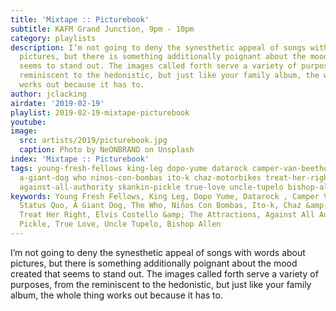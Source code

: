 ```yaml
---
title: 'Mixtape :: Picturebook'
subtitle: KAFM Grand Junction, 9pm - 10pm
category: playlists
description: I’m not going to deny the synesthetic appeal of songs with words about
  pictures, but there is something additionally poignant about the mood created that
  seems to stand out. The images called forth serve a variety of purposes, from the
  reminiscent to the hedonistic, but just like your family album, the whole thing
  works out because it has to.
author: jclacking
airdate: '2019-02-19'
playlist: 2019-02-19-mixtape-picturebook
youtube: 
image:
  src: artists/2019/picturebook.jpg
  caption: Photo by NeONBRAND on Unsplash
index: 'Mixtape :: Picturebook'
tags: young-fresh-fellows king-leg dopo-yume datarock camper-van-beethoven status-quo
  a-giant-dog who ninos-con-bombas ito-k chaz-motorbikes treat-her-right elvis-costello-attractions
  against-all-authority skankin-pickle true-love uncle-tupelo bishop-allen
keywords: Young Fresh Fellows, King Leg, Dopo Yume, Datarock , Camper Van Beethoven,
  Status Quo, A Giant Dog, The Who, Niños Con Bombas, Ito-k, Chaz &amp; The Motorbikes,
  Treat Her Right, Elvis Costello &amp; The Attractions, Against All Authority, Skankin&#39;
  Pickle, True Love, Uncle Tupelo, Bishop Allen
---
```

I’m not going to deny the synesthetic appeal of songs with words about pictures, but there is something additionally poignant about the mood created that seems to stand out. The images called forth serve a variety of purposes, from the reminiscent to the hedonistic, but just like your family album, the whole thing works out because it has to.

